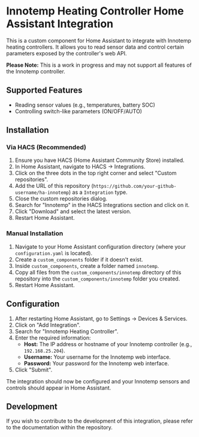 # Innotemp Heating Controller Home Assistant Integration

This is a custom component for Home Assistant to integrate with Innotemp heating controllers. It allows you to read sensor data and control certain parameters exposed by the controller's web API.

**Please Note:** This is a work in progress and may not support all features of the Innotemp controller.

## Supported Features

*   Reading sensor values (e.g., temperatures, battery SOC)
*   Controlling switch-like parameters (ON/OFF/AUTO)

## Installation

### Via HACS (Recommended)

1.  Ensure you have HACS (Home Assistant Community Store) installed.
2.  In Home Assistant, navigate to HACS -> Integrations.
3.  Click on the three dots in the top right corner and select "Custom repositories".
4.  Add the URL of this repository (`https://github.com/your-github-username/ha-innotemp`) as a `Integration` type.
5.  Close the custom repositories dialog.
6.  Search for "Innotemp" in the HACS Integrations section and click on it.
7.  Click "Download" and select the latest version.
8.  Restart Home Assistant.

### Manual Installation

1.  Navigate to your Home Assistant configuration directory (where your `configuration.yaml` is located).
2.  Create a `custom_components` folder if it doesn't exist.
3.  Inside `custom_components`, create a folder named `innotemp`.
4.  Copy all files from the `custom_components/innotemp` directory of this repository into the `custom_components/innotemp` folder you created.
5.  Restart Home Assistant.

## Configuration

1.  After restarting Home Assistant, go to Settings -> Devices & Services.
2.  Click on "Add Integration".
3.  Search for "Innotemp Heating Controller".
4.  Enter the required information:
    *   **Host:** The IP address or hostname of your Innotemp controller (e.g., `192.168.25.204`).
    *   **Username:** Your username for the Innotemp web interface.
    *   **Password:** Your password for the Innotemp web interface.
5.  Click "Submit".

The integration should now be configured and your Innotemp sensors and controls should appear in Home Assistant.

## Development

If you wish to contribute to the development of this integration, please refer to the documentation within the repository.
